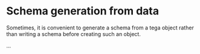 Schema generation from data
===========================

Sometimes, it is convenient to generate a schema from a tega object rather than writing a schema before creating such an object.

...




